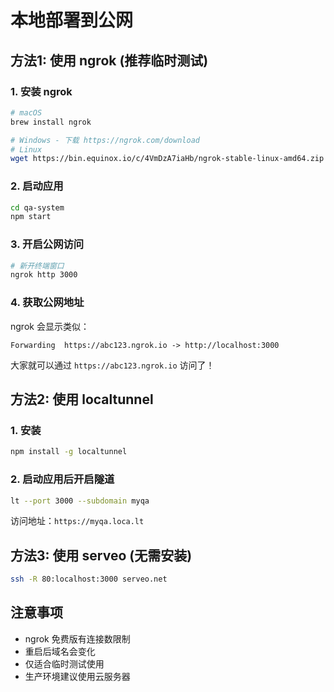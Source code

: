 # 本地部署到公网

## 方法1: 使用 ngrok (推荐临时测试)

### 1. 安装 ngrok
```bash
# macOS
brew install ngrok

# Windows - 下载 https://ngrok.com/download
# Linux
wget https://bin.equinox.io/c/4VmDzA7iaHb/ngrok-stable-linux-amd64.zip
```

### 2. 启动应用
```bash
cd qa-system
npm start
```

### 3. 开启公网访问
```bash
# 新开终端窗口
ngrok http 3000
```

### 4. 获取公网地址
ngrok 会显示类似：
```
Forwarding  https://abc123.ngrok.io -> http://localhost:3000
```

大家就可以通过 `https://abc123.ngrok.io` 访问了！

## 方法2: 使用 localtunnel

### 1. 安装
```bash
npm install -g localtunnel
```

### 2. 启动应用后开启隧道
```bash
lt --port 3000 --subdomain myqa
```

访问地址：`https://myqa.loca.lt`

## 方法3: 使用 serveo (无需安装)

```bash
ssh -R 80:localhost:3000 serveo.net
```

## 注意事项

- ngrok 免费版有连接数限制
- 重启后域名会变化
- 仅适合临时测试使用
- 生产环境建议使用云服务器